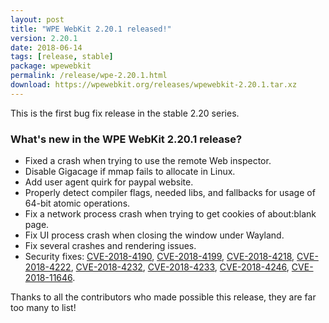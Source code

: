 ```yaml
---
layout: post
title: "WPE WebKit 2.20.1 released!"
version: 2.20.1
date: 2018-06-14
tags: [release, stable]
package: wpewebkit
permalink: /release/wpe-2.20.1.html
download: https://wpewebkit.org/releases/wpewebkit-2.20.1.tar.xz
---
```


This is the first bug fix release in the stable 2.20 series.

### What's new in the WPE WebKit 2.20.1 release?


- Fixed a crash when trying to use the remote Web inspector.
- Disable Gigacage if mmap fails to allocate in Linux.
- Add user agent quirk for paypal website.
- Properly detect compiler flags, needed libs, and fallbacks for usage of 64-bit atomic operations.
- Fix a network process crash when trying to get cookies of about:blank page.
- Fix UI process crash when closing the window under Wayland.
- Fix several crashes and rendering issues.
- Security fixes:
  [CVE-2018-4190](https://cve.mitre.org/cgi-bin/cvename.cgi?name=CVE-2018-4190),
  [CVE-2018-4199](https://cve.mitre.org/cgi-bin/cvename.cgi?name=CVE-2018-4199),
  [CVE-2018-4218](https://cve.mitre.org/cgi-bin/cvename.cgi?name=CVE-2018-4218),
  [CVE-2018-4222](https://cve.mitre.org/cgi-bin/cvename.cgi?name=CVE-2018-4222),
  [CVE-2018-4232](https://cve.mitre.org/cgi-bin/cvename.cgi?name=CVE-2018-4232),
  [CVE-2018-4233](https://cve.mitre.org/cgi-bin/cvename.cgi?name=CVE-2018-4233),
  [CVE-2018-4246](https://cve.mitre.org/cgi-bin/cvename.cgi?name=CVE-2018-4246),
  [CVE-2018-11646](https://cve.mitre.org/cgi-bin/cvename.cgi?name=CVE-2018-11646).

Thanks to all the contributors who made possible this release, they
are far too many to list!

